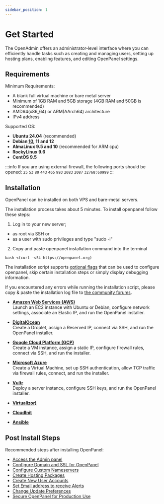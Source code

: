 ```yaml
---
sidebar_position: 1
---
```


# Get Started

The OpenAdmin offers an administrator-level interface where you can efficiently handle tasks such as creating and managing users, setting up hosting plans, enabling features, and editing OpenPanel settings.

## Requirements

Minimum Requirements:

- A blank full virtual machine or bare metal server
- Minimum of 1GB RAM and 5GB storage (4GB RAM and 50GB is recommended)
- AMD64(x86_64) or ARM(AArch64) architecture
- IPv4 address

Supported OS:
- **Ubuntu 24.04** (recommended)
- **Debian [10](https://voidnull.es/instalacion-de-openpanel-en-debian-10/), 11 and 12**
- **AlmaLinux 9.5 and 10** (recommended for ARM cpu)
- **RockyLinux 9.6**
- **CentOS 9.5**

:::info
If you are using external firewall, the following ports should be opened:  `25` `53` `80` `443` `465` `993` `2083` `2087` `32768:60999`
:::

## Installation

OpenPanel can be installed on both VPS and bare-metal servers. 

The installation process takes about 5 minutes. To install openpanel follow these steps: 

<Tabs>
  <TabItem value="openpanel-install-on-dedicated" label="Install script" default>

1. Log in to your new server;
- as root via SSH or
- as a user with sudo privileges and type "sudo -i"
2. Copy and paste openpanel installation command into the terminal
```shell
bash <(curl -sSL https://openpanel.org)
```

The installation script supports [optional flags](/install) that can be used to configure openpanel, skip certain installation steps or simply display debugging information.

If you encountered any errors while running the installation script, please copy & paste the installation log file to [the community forums](https://community.openpanel.org).

  </TabItem>
  <TabItem value="openpanel-install-on-cloud" label="Cloud">

- **[Amazon Web Services (AWS)](/docs/articles/install-update/install-on-aws)**  
  Launch an EC2 instance with Ubuntu or Debian, configure network settings, associate an Elastic IP, and run the OpenPanel installer.

- **[DigitalOcean](/docs/articles/install-update/install-on-digitalocean)**  
  Create a Droplet, assign a Reserved IP, connect via SSH, and run the OpenPanel installer.

- **[Google Cloud Platform (GCP)](/docs/articles/install-update/install-on-google-cloud)**  
  Create a VM instance, assign a static IP, configure firewall rules, connect via SSH, and run the installer.

- **[Microsoft Azure](/docs/articles/install-update/install-on-microsoft-azure)**  
  Create a Virtual Machine, set up SSH authentication, allow TCP traffic via firewall rules, connect, and run the installer.

- **[Vultr](/docs/articles/install-update/install-on-vultr)**  
  Deploy a server instance, configure SSH keys, and run the OpenPanel installer.

  </TabItem>
  </TabItem>
  <TabItem value="openpanel-install-on-other" label="Other">

- **[Virtualizor)](/docs/articles/install-update/install-on-virtualizor)**
- **[CloudInit](/docs/articles/install-update/install-using-cloudinit)**
- **[Ansible](/docs/articles/install-update/install-using-ansible)**

  </TabItem>  
</Tabs>


## Post Install Steps

Recommended steps after installing OpenPanel:
- [Access the Admin panel](/docs/articles/dev-experience/how-to-access-openadmin)
- [Configure Domain and SSL for OpenPanel](/docs/admin/settings/general/#set-domain-for-openpanel)
- [Configure Custom Nameservers](/docs/admin/settings/openpanel/#set-nameservers)
- [Create Hosting Packages](/docs/admin/plans/hosting_plans#create-a-plan)
- [Create New User Accounts](/docs/admin/accounts/users/#create-users)
- [Set Email address to receive Alerts](/docs/admin/notifications/#email-alerts)
- [Change Update Preferences](/docs/admin/settings/updates)
- [Secure OpenPanel for Production Use](/docs/articles/security/securing-openpanel/)
